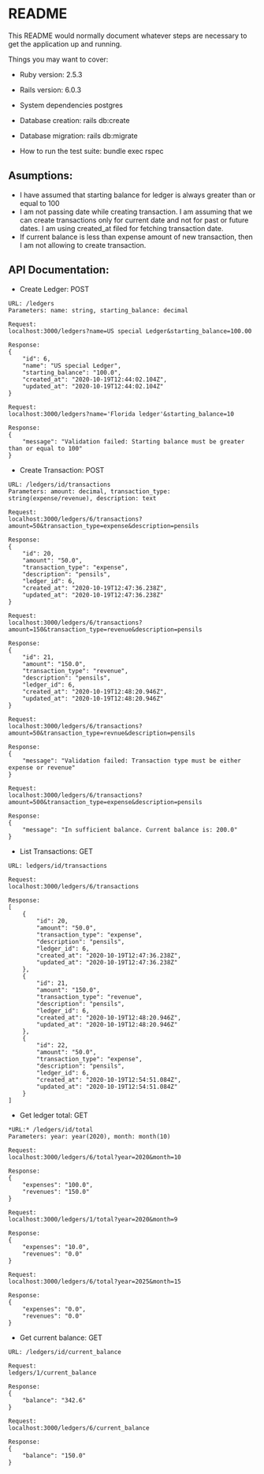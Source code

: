 # README

This README would normally document whatever steps are necessary to get the
application up and running.

Things you may want to cover:

* Ruby version: 2.5.3

* Rails version: 6.0.3

* System dependencies postgres 

* Database creation: rails db:create

* Database migration: rails db:migrate

* How to run the test suite: bundle exec rspec 

## Asumptions:

* I have assumed that starting balance for ledger is always greater than or equal to 100
* I am not passing date while creating transaction. I am assuming that we can create transactions only for current date and not for past or future dates. 
I am using created_at filed for fetching transaction date.
* If current balance is less than expense amount of new transaction, then I am not allowing to create transaction. 


## API Documentation:

* Create Ledger: POST
```
URL: /ledgers
Parameters: name: string, starting_balance: decimal

Request:
localhost:3000/ledgers?name=US special Ledger&starting_balance=100.00

Response:
{
    "id": 6,
    "name": "US special Ledger",
    "starting_balance": "100.0",
    "created_at": "2020-10-19T12:44:02.104Z",
    "updated_at": "2020-10-19T12:44:02.104Z"
}

Request:
localhost:3000/ledgers?name='Florida ledger'&starting_balance=10

Response:
{
    "message": "Validation failed: Starting balance must be greater than or equal to 100"
}
```

* Create Transaction: POST
```
URL: /ledgers/id/transactions
Parameters: amount: decimal, transaction_type: string(expense/revenue), description: text

Request:
localhost:3000/ledgers/6/transactions?amount=50&transaction_type=expense&description=pensils

Response:
{
    "id": 20,
    "amount": "50.0",
    "transaction_type": "expense",
    "description": "pensils",
    "ledger_id": 6,
    "created_at": "2020-10-19T12:47:36.238Z",
    "updated_at": "2020-10-19T12:47:36.238Z"
}

Request:
localhost:3000/ledgers/6/transactions?amount=150&transaction_type=revenue&description=pensils

Response:
{
    "id": 21,
    "amount": "150.0",
    "transaction_type": "revenue",
    "description": "pensils",
    "ledger_id": 6,
    "created_at": "2020-10-19T12:48:20.946Z",
    "updated_at": "2020-10-19T12:48:20.946Z"
}

Request:
localhost:3000/ledgers/6/transactions?amount=50&transaction_type=revnue&description=pensils

Response:
{
    "message": "Validation failed: Transaction type must be either expense or revenue"
}

Request:
localhost:3000/ledgers/6/transactions?amount=500&transaction_type=expense&description=pensils

Response:
{
    "message": "In sufficient balance. Current balance is: 200.0"
}
```

* List Transactions: GET
```
URL: ledgers/id/transactions

Request:
localhost:3000/ledgers/6/transactions

Response:
[
    {
        "id": 20,
        "amount": "50.0",
        "transaction_type": "expense",
        "description": "pensils",
        "ledger_id": 6,
        "created_at": "2020-10-19T12:47:36.238Z",
        "updated_at": "2020-10-19T12:47:36.238Z"
    },
    {
        "id": 21,
        "amount": "150.0",
        "transaction_type": "revenue",
        "description": "pensils",
        "ledger_id": 6,
        "created_at": "2020-10-19T12:48:20.946Z",
        "updated_at": "2020-10-19T12:48:20.946Z"
    },
    {
        "id": 22,
        "amount": "50.0",
        "transaction_type": "expense",
        "description": "pensils",
        "ledger_id": 6,
        "created_at": "2020-10-19T12:54:51.084Z",
        "updated_at": "2020-10-19T12:54:51.084Z"
    }
]
```

* Get ledger total: GET
```
*URL:* /ledgers/id/total
Parameters: year: year(2020), month: month(10)

Request:
localhost:3000/ledgers/6/total?year=2020&month=10

Response:
{
    "expenses": "100.0",
    "revenues": "150.0"
}

Request:
localhost:3000/ledgers/1/total?year=2020&month=9

Response:
{
    "expenses": "10.0",
    "revenues": "0.0"
}

Request:
localhost:3000/ledgers/6/total?year=2025&month=15

Response:
{
    "expenses": "0.0",
    "revenues": "0.0"
}
```

* Get current balance: GET
```
URL: /ledgers/id/current_balance

Request:
ledgers/1/current_balance

Response:
{
    "balance": "342.6"
}

Request:
localhost:3000/ledgers/6/current_balance

Response:
{
    "balance": "150.0"
}
```

